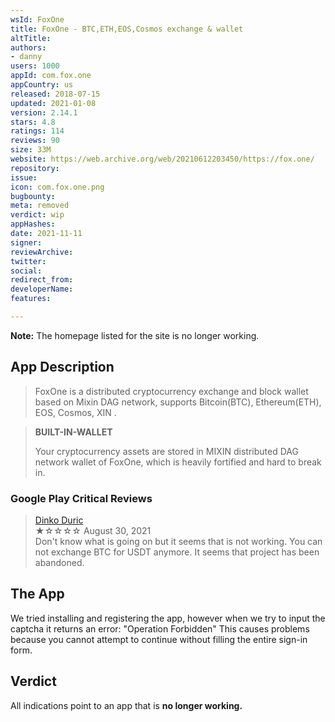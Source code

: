 ```yaml
---
wsId: FoxOne
title: FoxOne - BTC,ETH,EOS,Cosmos exchange & wallet
altTitle: 
authors:
- danny
users: 1000
appId: com.fox.one
appCountry: us
released: 2018-07-15
updated: 2021-01-08
version: 2.14.1
stars: 4.8
ratings: 114
reviews: 90
size: 33M
website: https://web.archive.org/web/20210612203450/https://fox.one/
repository: 
issue: 
icon: com.fox.one.png
bugbounty: 
meta: removed
verdict: wip
appHashes: 
date: 2021-11-11
signer: 
reviewArchive: 
twitter: 
social: 
redirect_from: 
developerName: 
features: 

---
```


**Note:** The homepage listed for the site is no longer working.

## App Description

> FoxOne is a distributed cryptocurrency exchange and block wallet based on Mixin DAG network, supports Bitcoin(BTC), Ethereum(ETH), EOS, Cosmos, XIN .

> **BUILT-IN-WALLET**
>
> Your cryptocurrency assets are stored in MIXIN distributed DAG network wallet of FoxOne, which is heavily fortified and hard to break in.

### Google Play Critical Reviews

> [Dinko Duric](https://play.google.com/store/apps/details?id=com.fox.one&reviewId=gp%3AAOqpTOHfsY3dXds_5D63eFekSUY2W6PZsW5FKdCz2AteTZyTrMsMgE9CBHJZWuOajH1hIdKtzDD7-bKwVe7Nww)<br>
  ★☆☆☆☆ August 30, 2021 <br>
       Don't know what is going on but it seems that is not working. You can not exchange BTC for USDT anymore. It seems that project has been abandoned.

## The App

We tried installing and registering the app, however when we try to input the captcha it returns an error: "Operation Forbidden" This causes problems because you cannot attempt to continue without filling the entire sign-in form.

## Verdict

All indications point to an app that is **no longer working.**
